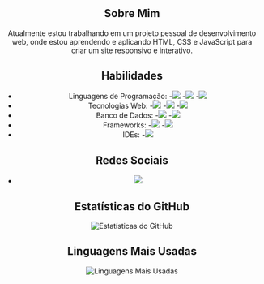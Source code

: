<div align="center">

  <h1 id="welcome"></h1>

  <script>
    const welcomeTexts = ["Olá, eu sou o Eduardo!", "Bem-vindo ao meu perfil do GitHub!"];
    let index = 0;

    function typeWelcomeText() {
      const welcomeElement = document.getElementById("welcome");
      const currentText = welcomeElement.textContent;
      const targetText = welcomeTexts[index];

      if (currentText.length < targetText.length) {
        welcomeElement.textContent = targetText.substring(0, currentText.length + 1);
        setTimeout(typeWelcomeText, 100);
      } else {
        setTimeout(eraseWelcomeText, 2000);
      }
    }

    function eraseWelcomeText() {
      const welcomeElement = document.getElementById("welcome");
      const currentText = welcomeElement.textContent;

      if (currentText.length > 0) {
        welcomeElement.textContent = currentText.substring(0, currentText.length - 1);
        setTimeout(eraseWelcomeText, 50);
      } else {
        index = (index + 1) % welcomeTexts.length;
        setTimeout(typeWelcomeText, 500);
      }
    }

    typeWelcomeText();
  </script>

  ## Sobre Mim

  Atualmente estou trabalhando em um projeto pessoal de desenvolvimento web, onde estou aprendendo e aplicando HTML, CSS e JavaScript para criar um site responsivo e interativo.

  ## Habilidades

  - Linguagens de Programação: 
    -<img src="https://img.shields.io/badge/Java-007396?style=for-the-badge&logo=java&logoColor=white"> 
    -<img src="https://img.shields.io/badge/Python-3776AB?style=for-the-badge&logo=python&logoColor=white">
    -<img src="https://img.shields.io/badge/JavaScript-F7DF1E?style=for-the-badge&logo=javascript&logoColor=black"> 
  - Tecnologias Web: 
    -<img src="https://img.shields.io/badge/HTML5-E34F26?style=for-the-badge&logo=html5&logoColor=white">
    -<img src="https://img.shields.io/badge/CSS3-1572B6?style=for-the-badge&logo=css3&logoColor=white"> 
    -<img src="https://img.shields.io/badge/Bootstrap-563D7C?style=for-the-badge&logo=bootstrap&logoColor=white"> 
  - Banco de Dados: 
    -<img src="https://img.shields.io/badge/MySQL-4479A1?style=for-the-badge&logo=mysql&logoColor=white">
    -<img src="https://img.shields.io/badge/MongoDB-47A248?style=for-the-badge&logo=mongodb&logoColor=white"> 
  - Frameworks: 
    -<img src="https://img.shields.io/badge/Spring_Boot-6DB33F?style=for-the-badge&logo=spring-boot&logoColor=white"> 
    -<img src="https://img.shields.io/badge/Hibernate-59666C?style=for-the-badge&logo=hibernate&logoColor=white"> 
  - IDEs: 
    -<img src="https://img.shields.io/badge/Visual_Studio_Code-007ACC?style=for-the-badge&logo=visual-studio-code&logoColor=white"> 

  ## Redes Sociais

  - [<img src="https://img.shields.io/badge/LinkedIn-0077B5?style=for-the-badge&logo=linkedin&logoColor=white">](https://www.linkedin.com/in/eduardo-rodrigues-oliveira-28a046241?original_referer=https%3A%2F%2Feduardo-rodrigues%2Evercel%2Eapp%2F&originalSubdomain=br)

  ## Estatísticas do GitHub

  ![Estatísticas do GitHub](https://github-readme-stats.vercel.app/api?username=eduardohro&show_icons=true&theme=dark)

  ## Linguagens Mais Usadas

  ![Linguagens Mais Usadas](https://github-readme-stats.vercel.app/api/top-langs/?username=eduardohro&layout=compact&theme=dark)

</div>
